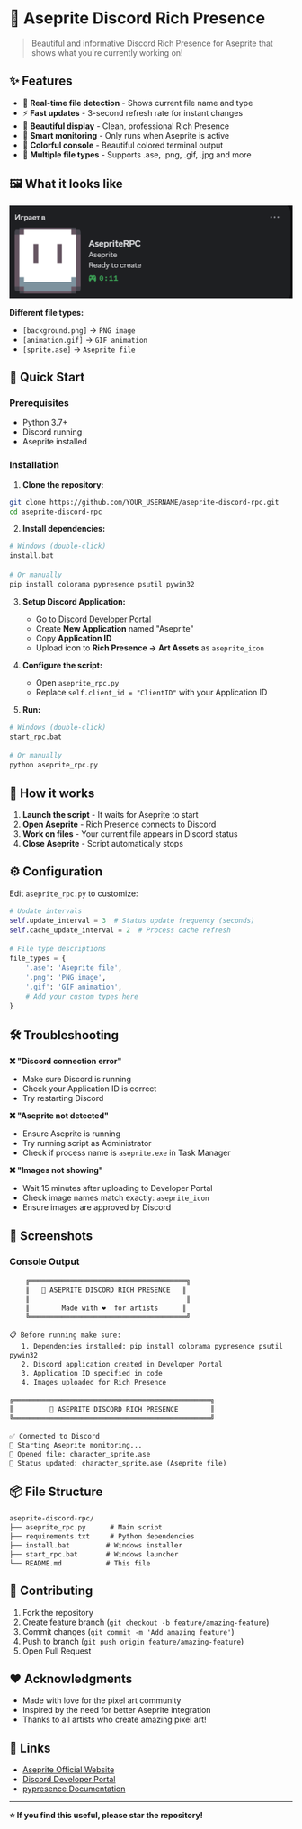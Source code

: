 # 🎨 Aseprite Discord Rich Presence

> Beautiful and informative Discord Rich Presence for Aseprite that shows what you're currently working on!

## ✨ Features

- 🎯 **Real-time file detection** - Shows current file name and type
- ⚡ **Fast updates** - 3-second refresh rate for instant changes
- 🎨 **Beautiful display** - Clean, professional Rich Presence
- 🔄 **Smart monitoring** - Only runs when Aseprite is active
- 🌈 **Colorful console** - Beautiful colored terminal output
- 📁 **Multiple file types** - Supports .ase, .png, .gif, .jpg and more

## 🖼️ What it looks like
![Example Image](screenshots/DisPrewiew.png)

**Different file types:**
- `[background.png]` → `PNG image`
- `[animation.gif]` → `GIF animation` 
- `[sprite.ase]` → `Aseprite file`

## 🚀 Quick Start

### Prerequisites
- Python 3.7+
- Discord running
- Aseprite installed

### Installation

1. **Clone the repository:**
```bash
git clone https://github.com/YOUR_USERNAME/aseprite-discord-rpc.git
cd aseprite-discord-rpc
```

2. **Install dependencies:**
```bash
# Windows (double-click)
install.bat

# Or manually
pip install colorama pypresence psutil pywin32
```

3. **Setup Discord Application:**
   - Go to [Discord Developer Portal](https://discord.com/developers/applications)
   - Create **New Application** named "Aseprite"
   - Copy **Application ID**
   - Upload icon to **Rich Presence → Art Assets** as `aseprite_icon`

4. **Configure the script:**
   - Open `aseprite_rpc.py`
   - Replace `self.client_id = "ClientID"` with your Application ID

5. **Run:**
```bash
# Windows (double-click)
start_rpc.bat

# Or manually  
python aseprite_rpc.py
```

## 🎯 How it works

1. **Launch the script** - It waits for Aseprite to start
2. **Open Aseprite** - Rich Presence connects to Discord
3. **Work on files** - Your current file appears in Discord status
4. **Close Aseprite** - Script automatically stops

## ⚙️ Configuration

Edit `aseprite_rpc.py` to customize:

```python
# Update intervals
self.update_interval = 3  # Status update frequency (seconds)
self.cache_update_interval = 2  # Process cache refresh

# File type descriptions
file_types = {
    '.ase': 'Aseprite file',
    '.png': 'PNG image', 
    '.gif': 'GIF animation',
    # Add your custom types here
}
```

## 🛠️ Troubleshooting

**❌ "Discord connection error"**
- Make sure Discord is running
- Check your Application ID is correct
- Try restarting Discord

**❌ "Aseprite not detected"**
- Ensure Aseprite is running
- Try running script as Administrator
- Check if process name is `aseprite.exe` in Task Manager

**❌ "Images not showing"**
- Wait 15 minutes after uploading to Developer Portal
- Check image names match exactly: `aseprite_icon`
- Ensure images are approved by Discord

## 🎨 Screenshots

### Console Output
```
    ╔═══════════════════════════════════════╗
    ║   🎨 ASEPRITE DISCORD RICH PRESENCE   ║
    ║                                       ║
    ║        Made with ❤️  for artists      ║
    ╚═══════════════════════════════════════╝

📋 Before running make sure:
   1. Dependencies installed: pip install colorama pypresence psutil pywin32
   2. Discord application created in Developer Portal
   3. Application ID specified in code
   4. Images uploaded for Rich Presence

╔═════════════════════════════════════════════════╗
║         🎨 ASEPRITE DISCORD RICH PRESENCE        ║
╚═════════════════════════════════════════════════╝

✅ Connected to Discord
🎨 Starting Aseprite monitoring...
📁 Opened file: character_sprite.ase
🔄 Status updated: character_sprite.ase (Aseprite file)
```

## 📦 File Structure

```
aseprite-discord-rpc/
├── aseprite_rpc.py      # Main script
├── requirements.txt     # Python dependencies
├── install.bat         # Windows installer
├── start_rpc.bat       # Windows launcher
└── README.md           # This file
```

## 🤝 Contributing

1. Fork the repository
2. Create feature branch (`git checkout -b feature/amazing-feature`)
3. Commit changes (`git commit -m 'Add amazing feature'`)
4. Push to branch (`git push origin feature/amazing-feature`)
5. Open Pull Request

## ❤️ Acknowledgments

- Made with love for the pixel art community
- Inspired by the need for better Aseprite integration
- Thanks to all artists who create amazing pixel art!

## 🔗 Links

- [Aseprite Official Website](https://www.aseprite.org/)
- [Discord Developer Portal](https://discord.com/developers/applications)
- [pypresence Documentation](https://qwertyquerty.github.io/pypresence/)

---

**⭐ If you find this useful, please star the repository!**
